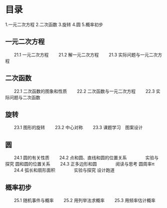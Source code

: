 # 目录
1.一元二次方程
2.二次函数
3.旋转
4.圆
5.概率初步

## 一元二次方程
　　21.1 一元二次方程
　　21.2 解一元二次方程
　　21.3 实际问题与一元二次方程

## 二次函数
　　22.1 二次函数的图象和性质
　　22.2 二次函数与一元二次方程
　　22.3 实际问题与二次函数
## 旋转
　　23.1 图形的旋转
　　23.2 中心对称
　　23.3 课题学习　图案设计
## 圆
　　24.1 圆的有关性质
　　24.2 点和圆、直线和圆的位置关系
　　　　实验与探究 圆和圆的位置关系
　　24.3 正多边形和圆
　　　　阅读与思考 圆周率π
　　24.4 弧长和扇形面积
　　　　实验与探究 设计跑道

## 概率初步
　　25.1 随机事件与概率
　　25.2 用列举法求概率
　　25.3 用频率估计概率
